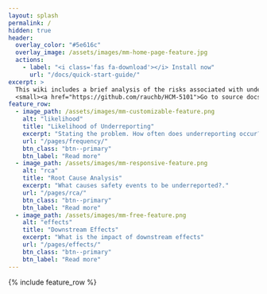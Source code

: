 ```yaml
---
layout: splash
permalink: /
hidden: true
header:
  overlay_color: "#5e616c"
  overlay_image: /assets/images/mm-home-page-feature.jpg
  actions:
    - label: "<i class='fas fa-download'></i> Install now"
      url: "/docs/quick-start-guide/"
excerpt: >
  This wiki includes a brief analysis of the risks associated with underreporting medical errors.<br />
  <small><a href="https://github.com/rauchb/HCM-5101">Go to source docs</a></small>
feature_row:
  - image_path: /assets/images/mm-customizable-feature.png
    alt: "likelihood"
    title: "Likelihood of Underreporting"
    excerpt: "Stating the problem. How often does underreporting occur?"
    url: "/pages/frequency/"
    btn_class: "btn--primary"
    btn_label: "Read more"
  - image_path: /assets/images/mm-responsive-feature.png
    alt: "rca"
    title: "Root Cause Analysis"
    excerpt: "What causes safety events to be underreported?."
    url: "/pages/rca/"
    btn_class: "btn--primary"
    btn_label: "Read more"
  - image_path: /assets/images/mm-free-feature.png
    alt: "effects"
    title: "Downstream Effects"
    excerpt: "What is the impact of downstream effects"
    url: "/pages/effects/"
    btn_class: "btn--primary"
    btn_label: "Read more"      
---
```


{% include feature_row %}